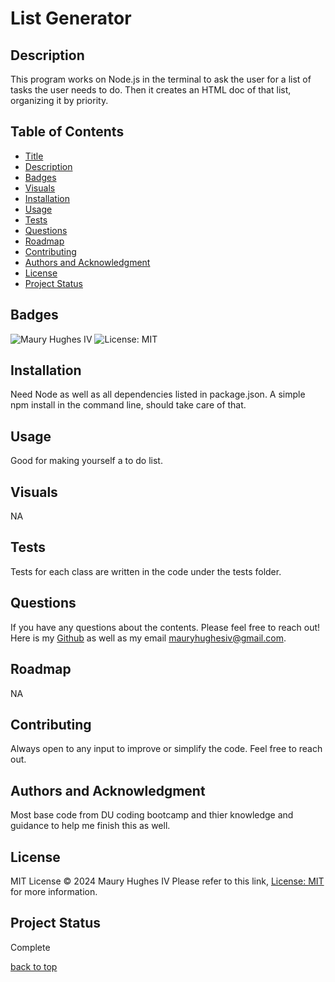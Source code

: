 <a id="title"></a>
# List Generator 

<a id="description"></a>
## Description
This program works on Node.js in the terminal to ask the user for a list of tasks the user needs to do. Then it creates an HTML doc of that list, organizing it by priority.

## Table of Contents
- [Title](#title)
- [Description](#description)
- [Badges](#badges)
- [Visuals](#visuals)
- [Installation](#installation)
- [Usage](#usage)
- [Tests](#tests)
- [Questions](#questions)
- [Roadmap](#roadmap)
- [Contributing](#contributing)
- [Authors and Acknowledgment](#acknowledgment)
- [License](#license)
- [Project Status](#status)

<a id="badges"></a>
## Badges
![Maury Hughes IV](https://img.shields.io/badge/Maury%20Hughes%20IV-5A2BE2)
![License: MIT](https://img.shields.io/badge/License-MIT-yellow.svg)

<a id="installation"></a>
## Installation
Need Node as well as all dependencies listed in package.json. A simple npm install in the command line, should take care of that.

<a id="usage"></a>
## Usage
Good for making yourself a to do list.

<a id="Visuals"></a>
## Visuals
NA

<a id="tests"></a>
## Tests
Tests for each class are written in the code under the tests folder.

<a id="questions"></a>
## Questions
If you have any questions about the contents. Please feel free to reach out!
Here is my [Github](https://github.com/MauryIV) as well as my email <mauryhughesiv@gmail.com>.

<a id="roadmap"></a>
## Roadmap
NA

<a id="contributing"></a>
## Contributing
Always open to any input to improve or simplify the code. Feel free to reach out.

<a id="acknowledgment"></a>
## Authors and Acknowledgment
Most base code from DU coding bootcamp and thier knowledge and guidance to help me finish this as well.

<a id="license"></a>
## License
MIT License © 2024 Maury Hughes IV
Please refer to this link, [License: MIT](https://opensource.org/licenses/MIT) for more information.

<a id="status"></a>
## Project Status
Complete

[back to top](#title)